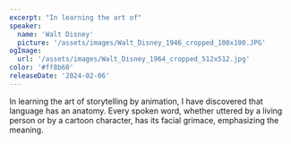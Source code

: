 ```yaml
---
excerpt: "In learning the art of"
speaker:
  name: 'Walt Disney'
  picture: '/assets/images/Walt_Disney_1946_cropped_100x100.JPG'
ogImage:
  url: '/assets/images/Walt_Disney_1964_cropped_512x512.jpg'
color: '#ff8b60'
releaseDate: '2024-02-06'
---
```

In learning the art of storytelling by animation, I have discovered that language has an anatomy. Every spoken word, whether uttered by a living person or by a cartoon character, has its facial grimace, emphasizing the meaning.
